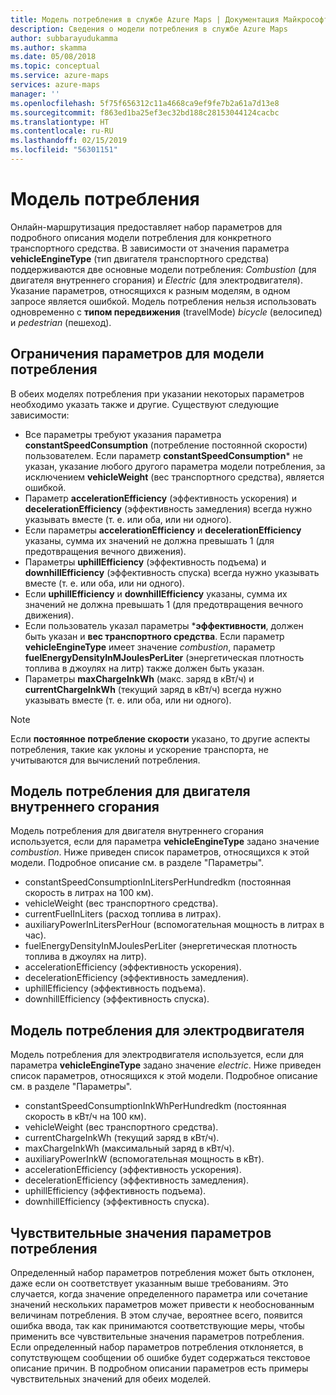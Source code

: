```yaml
---
title: Модель потребления в службе Azure Maps | Документация Майкрософт
description: Сведения о модели потребления в службе Azure Maps
author: subbarayudukamma
ms.author: skamma
ms.date: 05/08/2018
ms.topic: conceptual
ms.service: azure-maps
services: azure-maps
manager: ''
ms.openlocfilehash: 5f75f656312c11a4668ca9ef9fe7b2a61a7d13e8
ms.sourcegitcommit: f863ed1ba25ef3ec32bd188c28153044124cacbc
ms.translationtype: HT
ms.contentlocale: ru-RU
ms.lasthandoff: 02/15/2019
ms.locfileid: "56301151"
---
```

# <a name="consumption-model"></a>Модель потребления

Онлайн-маршрутизация предоставляет набор параметров для подробного описания модели потребления для конкретного транспортного средства.
В зависимости от значения параметра **vehicleEngineType** (тип двигателя транспортного средства) поддерживаются две основные модели потребления: _Combustion_ (для двигателя внутреннего сгорания) и _Electric_ (для электродвигателя). Указание параметров, относящихся к разным моделям, в одном запросе является ошибкой.
Модель потребления нельзя использовать одновременно с **типом передвижения** (travelMode) _bicycle_ (велосипед) и _pedestrian_ (пешеход).

## <a name="parameter-constraints-for-consumption-model"></a>Ограничения параметров для модели потребления

В обеих моделях потребления при указании некоторых параметров необходимо указать также и другие. Существуют следующие зависимости:

* Все параметры требуют указания параметра **constantSpeedConsumption** (потребление постоянной скорости) пользователем. Если параметр **constantSpeedConsumption*** не указан, указание любого другого параметра модели потребления, за исключением **vehicleWeight** (вес транспортного средства), является ошибкой.
* Параметр **accelerationEfficiency** (эффективность ускорения) и **decelerationEfficiency** (эффективность замедления) всегда нужно указывать вместе (т. е. или оба, или ни одного).
* Если параметры **accelerationEfficiency** и **decelerationEfficiency** указаны, сумма их значений не должна превышать 1 (для предотвращения вечного движения).
* Параметры **uphillEfficiency** (эффективность подъема) и **downhillEfficiency** (эффективность спуска) всегда нужно указывать вместе (т. е. или оба, или ни одного).
* Если **uphillEfficiency** и **downhillEfficiency** указаны, сумма их значений не должна превышать 1 (для предотвращения вечного движения).
* Если пользователь указал параметры \*__эффективности__, должен быть указан и **вес транспортного средства**. Если параметр **vehicleEngineType** имеет значение _combustion_, параметр **fuelEnergyDensityInMJoulesPerLiter** (энергетическая плотность топлива в джоулях на литр) также должен быть указан.
* Параметры **maxChargeInkWh** (макс. заряд в кВт/ч) и **currentChargeInkWh** (текущий заряд в кВт/ч) всегда нужно указывать вместе (т. е. или оба, или ни одного).

> [!NOTE]
> Если **постоянное потребление скорости** указано, то другие аспекты потребления, такие как уклоны и ускорение транспорта, не учитываются для вычислений потребления.

## <a name="combustion-consumption-model"></a>Модель потребления для двигателя внутреннего сгорания

Модель потребления для двигателя внутреннего сгорания используется, если для параметра **vehicleEngineType** задано значение _combustion_.
Ниже приведен список параметров, относящихся к этой модели. Подробное описание см. в разделе "Параметры".

* constantSpeedConsumptionInLitersPerHundredkm (постоянная скорость в литрах на 100 км).
* vehicleWeight (вес транспортного средства).
* currentFuelInLiters (расход топлива в литрах).
* auxiliaryPowerInLitersPerHour (вспомогательная мощность в литрах в час).
* fuelEnergyDensityInMJoulesPerLiter (энергетическая плотность топлива в джоулях на литр).
* accelerationEfficiency (эффективность ускорения).
* decelerationEfficiency (эффективность замедления).
* uphillEfficiency (эффективность подъема).
* downhillEfficiency (эффективность спуска).

## <a name="electric-consumption-model"></a>Модель потребления для электродвигателя

Модель потребления для электродвигателя используется, если для параметра **vehicleEngineType** задано значение _electric_.
Ниже приведен список параметров, относящихся к этой модели. Подробное описание см. в разделе "Параметры".

* constantSpeedConsumptionInkWhPerHundredkm (постоянная скорость в кВт/ч на 100 км).
* vehicleWeight (вес транспортного средства).
* currentChargeInkWh (текущий заряд в кВт/ч).
* maxChargeInkWh (максимальный заряд в кВт/ч).
* auxiliaryPowerInkW (вспомогательная мощность в кВт).
* accelerationEfficiency (эффективность ускорения).
* decelerationEfficiency (эффективность замедления).
* uphillEfficiency (эффективность подъема).
* downhillEfficiency (эффективность спуска).

## <a name="sensible-values-of-consumption-parameters"></a>Чувствительные значения параметров потребления

Определенный набор параметров потребления может быть отклонен, даже если он соответствует указанным выше требованиям. Это случается, когда значение определенного параметра или сочетание значений нескольких параметров может привести к необоснованным величинам потребления. В этом случае, вероятнее всего, появится ошибка ввода, так как принимаются соответствующие меры, чтобы применить все чувствительные значения параметров потребления. Если определенный набор параметров потребления отклоняется, в сопутствующем сообщении об ошибке будет содержаться текстовое описание причин.
В подробном описании параметров есть примеры чувствительных значений для обеих моделей.
